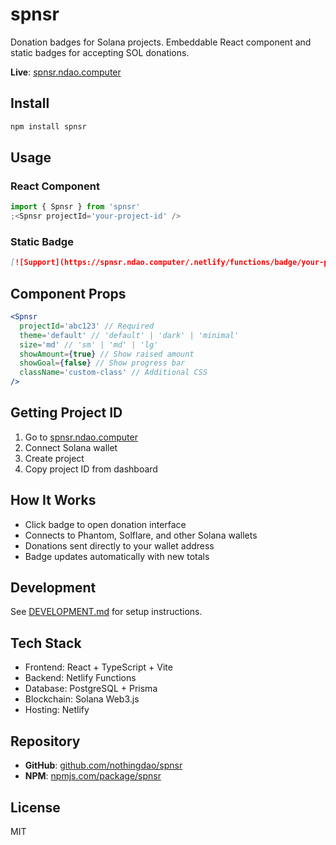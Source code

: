 # spnsr

Donation badges for Solana projects. Embeddable React component and static badges for accepting SOL donations.

**Live**: [spnsr.ndao.computer](https://spnsr.ndao.computer)

## Install

```bash
npm install spnsr
```

## Usage

### React Component

```jsx
import { Spnsr } from 'spnsr'
;<Spnsr projectId='your-project-id' />
```

### Static Badge

```markdown
[![Support](https://spnsr.ndao.computer/.netlify/functions/badge/your-project-id)](https://spnsr.ndao.computer/project/your-project-id)
```

## Component Props

```jsx
<Spnsr
  projectId='abc123' // Required
  theme='default' // 'default' | 'dark' | 'minimal'
  size='md' // 'sm' | 'md' | 'lg'
  showAmount={true} // Show raised amount
  showGoal={false} // Show progress bar
  className='custom-class' // Additional CSS
/>
```

## Getting Project ID

1. Go to [spnsr.ndao.computer](https://spnsr.ndao.computer)
2. Connect Solana wallet
3. Create project
4. Copy project ID from dashboard

## How It Works

- Click badge to open donation interface
- Connects to Phantom, Solflare, and other Solana wallets
- Donations sent directly to your wallet address
- Badge updates automatically with new totals

## Development

See [DEVELOPMENT.md](./DEVELOPMENT.md) for setup instructions.

## Tech Stack

- Frontend: React + TypeScript + Vite
- Backend: Netlify Functions
- Database: PostgreSQL + Prisma
- Blockchain: Solana Web3.js
- Hosting: Netlify

## Repository

- **GitHub**: [github.com/nothingdao/spnsr](https://github.com/nothingdao/spnsr)
- **NPM**: [npmjs.com/package/spnsr](https://npmjs.com/package/spnsr)

## License

MIT
